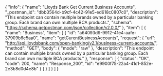 {
  "info": {
    "name": "Lloyds Bank Get Current Business Accounts",
    "_postman_id": "dbb3564d-b9cf-4c42-91e5-ed618c0807c0",
    "description": "This endpoint can contain multiple brands owned by a particular banking group. Each brand can own multiple BCA products.",
    "schema": "https://schema.getpostman.com/json/collection/v2.0.0/"
  },
  "item": [
    {
      "name": "Business",
      "item": [
        {
          "id": "a64093d9-9912-41e4-aafe-37909b6c5aa0",
          "name": "getCurentBusinessAccounts",
          "request": {
            "url": "http://api.lloydsbank.com/open-banking/v2.1/business-current-accounts/",
            "method": "GET",
            "body": {
              "mode": "raw"
            },
            "description": "This endpoint can contain multiple brands owned by a particular banking group. Each brand can own multiple BCA products."
          },
          "response": [
            {
              "status": "OK",
              "code": 200,
              "name": "Response_200",
              "id": "e9900f75-22a4-41c1-852e-2e3b8d0d4e8b"
            }
          ]
        }
      ]
    }
  ]
}